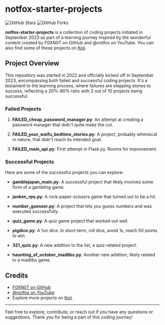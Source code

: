 # notfox-starter-projects

![GitHub Stars](https://img.shields.io/github/stars/F0XN0T/notfox-starter-projects.svg?style=flat-square)
![GitHub Forks](https://img.shields.io/github/forks/F0XN0T/notfox-starter-projects.svg?style=flat-square)

**notfox-starter-projects** is a collection of coding projects initiated in September 2023 as part of a learning journey inspired by the wonderful content created by F0XN0T on GitHub and @notfox on YouTube. You can also find some of these projects on [Koji](https://withkoji.com/@notfoxs).

## Project Overview

This repository was started in 2022 and officially kicked off in September 2023, encompassing both failed and successful coding projects. It's a testament to the learning process, where failures are stepping stones to success, reflecting a 20%-80% ratio with 2 out of 10 projects being successful.

### Failed Projects

1. **FAILED_cheap_password_manager.py**: An attempt at creating a password manager that didn't quite make the cut.

2. **FAILED_your_waifu_bedtime_stories.py**: A project, probably whimsical in nature, that didn't reach its intended goal.

3. **FAILED_main_api.py**: First attempt in Flask py. Rooms for improvement.

### Successful Projects

Here are some of the successful projects you can explore:

- **gamblejapan_main.py**: A successful project that likely involves some form of a gambling game.

- **janken_rps.py**: A rock-paper-scissors game that turned out to be a hit.

- **number_guesser.py**: A project that lets you guess numbers and was executed successfully.

- **quiz_game.py**: A quiz game project that worked out well.

- **pigdice.py**: A fun dice. In short term, roll dice, avoid 1s, reach 50 points to win.

- **321_quiz.py**: A new addition to the list, a quiz-related project.

- **haunting_of_october_madlibs.py**: Another new addition, likely related to a madlibs game.

## Credits

- [F0XN0T on GitHub](https://github.com/F0XN0T)
- [@notfox on YouTube](https://www.youtube.com/user/notfox)
- Explore more projects on [Koji](https://withkoji.com/@notfoxs).

---

Feel free to explore, contribute, or reach out if you have any questions or suggestions. Thank you for being a part of this coding journey!

